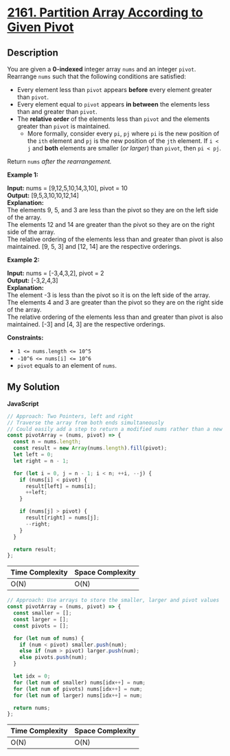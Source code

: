 # [2161. Partition Array According to Given Pivot](https://leetcode.com/problems/partition-array-according-to-given-pivot)

## Description

You are given a **0-indexed** integer array `nums` and an integer `pivot`. Rearrange `nums` such that the following conditions are satisfied:

- Every element less than `pivot` appears **before** every element greater than `pivot`.
- Every element equal to `pivot` appears **in between** the elements less than and greater than `pivot`.
- The **relative order** of the elements less than `pivot` and the elements greater than `pivot` is maintained.
  - More formally, consider every `pi`, `pj` where `pi` is the new position of the `ith` element and `pj` is the new position of the `jth` element. If `i < j` and **both** elements are smaller (_or larger_) than `pivot`, then `pi < pj`.

Return `nums` _after the rearrangement._

**Example 1:**

**Input:** nums = \[9,12,5,10,14,3,10\], pivot = 10  
**Output:** \[9,5,3,10,10,12,14\]  
**Explanation:**  
The elements 9, 5, and 3 are less than the pivot so they are on the left side of the array.  
The elements 12 and 14 are greater than the pivot so they are on the right side of the array.  
The relative ordering of the elements less than and greater than pivot is also maintained. \[9, 5, 3\] and \[12, 14\] are the respective orderings.

**Example 2:**

**Input:** nums = \[-3,4,3,2\], pivot = 2  
**Output:** \[-3,2,4,3\]  
**Explanation:**  
The element -3 is less than the pivot so it is on the left side of the array.  
The elements 4 and 3 are greater than the pivot so they are on the right side of the array.  
The relative ordering of the elements less than and greater than pivot is also maintained. \[-3\] and \[4, 3\] are the respective orderings.

**Constraints:**

- `1 <= nums.length <= 10^5`
- `-10^6 <= nums[i] <= 10^6`
- `pivot` equals to an element of `nums`.

## My Solution

**JavaScript**

```js
// Approach: Two Pointers, left and right
// Traverse the array from both ends simultaneously
// Could easily add a step to return a modified nums rather than a new array
const pivotArray = (nums, pivot) => {
  const n = nums.length;
  const result = new Array(nums.length).fill(pivot);
  let left = 0;
  let right = n - 1;

  for (let i = 0, j = n - 1; i < n; ++i, --j) {
    if (nums[i] < pivot) {
      result[left] = nums[i];
      ++left;
    }

    if (nums[j] > pivot) {
      result[right] = nums[j];
      --right;
    }
  }

  return result;
};
```

| Time Complexity | Space Complexity |
| --------------- | ---------------- |
| O(N)            | O(N)             |

```js
// Approach: Use arrays to store the smaller, larger and pivot values
const pivotArray = (nums, pivot) => {
  const smaller = [];
  const larger = [];
  const pivots = [];

  for (let num of nums) {
    if (num < pivot) smaller.push(num);
    else if (num > pivot) larger.push(num);
    else pivots.push(num);
  }

  let idx = 0;
  for (let num of smaller) nums[idx++] = num;
  for (let num of pivots) nums[idx++] = num;
  for (let num of larger) nums[idx++] = num;

  return nums;
};
```

| Time Complexity | Space Complexity |
| --------------- | ---------------- |
| O(N)            | O(N)             |
